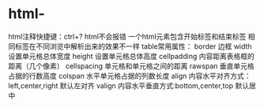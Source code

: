 # html-
html注释快捷键：ctrl+? 
html不会报错 
一个html元素包含开始标签和结束标签 
相同标签在不同浏览中解析出来的效果不一样 
table常用属性： 
border 边框 
width 设置单元格总体宽度 
height 设置单元格总体高度 
cellpadding 内容距离表格框的距离（几个像素） 
cellspacing 单元格和单元格之间的距离 
rawspan 垂直单元格占据的行数高度 
colspan 水平单元格占据的列数长度 
align 内容水平对齐方式：left,center,right 默认左对齐 
valign 内容水平垂直方式:bottom,center,top 默认居中
